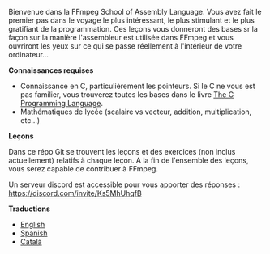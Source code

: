 Bienvenue dans la FFmpeg School of Assembly Language. Vous avez fait le premier pas dans le voyage le plus intéressant, le plus stimulant et le plus gratifiant de la programmation. Ces leçons vous donneront des bases sr la façon sur la manière l'assembleur est utilisée dans FFmpeg et vous ouvriront les yeux sur ce qui se passe réellement à l'intérieur de votre ordinateur...

**Connaissances requises**

* Connaissance en C, particulièrement les pointeurs. Si le C ne vous est pas familier, vous trouverez toutes les bases dans le livre [The C Programming Language](https://en.wikipedia.org/wiki/The_C_Programming_Language).
* Mathématiques de lycée (scalaire vs vecteur, addition, multiplication, etc...)

**Leçons**

Dans ce répo Git se trouvent les leçons et des exercices (non inclus actuellement) relatifs à chaque leçon. A la fin de l'ensemble des leçons, vous serez capable de contribuer à FFmpeg.

Un serveur discord est accessible pour vous apporter des réponses :
https://discord.com/invite/Ks5MhUhqfB

**Traductions**

* [English](./README.md)
* [Spanish](./README.es.md)
* [Català](./README.ca.md)